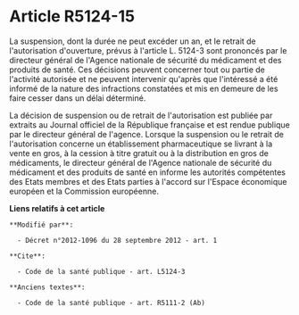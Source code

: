 # Article R5124-15

La suspension, dont la durée ne peut excéder un an, et le retrait de l'autorisation d'ouverture, prévus à l'article L. 5124-3
sont prononcés par le directeur général de l'Agence nationale de sécurité du médicament et des produits de santé. Ces
décisions peuvent concerner tout ou partie de l'activité autorisée et ne peuvent intervenir qu'après que l'intéressé a été
informé de la nature des infractions constatées et mis en demeure de les faire cesser dans un délai déterminé. 

La décision de suspension ou de retrait de l'autorisation est publiée par extraits au Journal officiel de la République
française et est rendue publique par le directeur général de l'agence. Lorsque la suspension ou le retrait de l'autorisation
concerne un établissement pharmaceutique se livrant à la vente en gros, à la cession à titre gratuit ou à la distribution en
gros de médicaments, le directeur général de l'Agence nationale de sécurité du médicament et des produits de santé en informe
les autorités compétentes des Etats membres et des Etats parties à l'accord sur l'Espace économique européen et la Commission
européenne.

**Liens relatifs à cet article**

	**Modifié par**:

	  - Décret n°2012-1096 du 28 septembre 2012 - art. 1

	**Cite**:

	  - Code de la santé publique - art. L5124-3

	**Anciens textes**:

	  - Code de la santé publique - art. R5111-2 (Ab)
